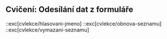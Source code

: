 ## Cvičení: Odesílání dat z formuláře

::exc[cvlekce/hlasovani-jmeno]
::exc[cvlekce/obnova-seznamu]
::exc[cvlekce/vymazani-seznamu]
